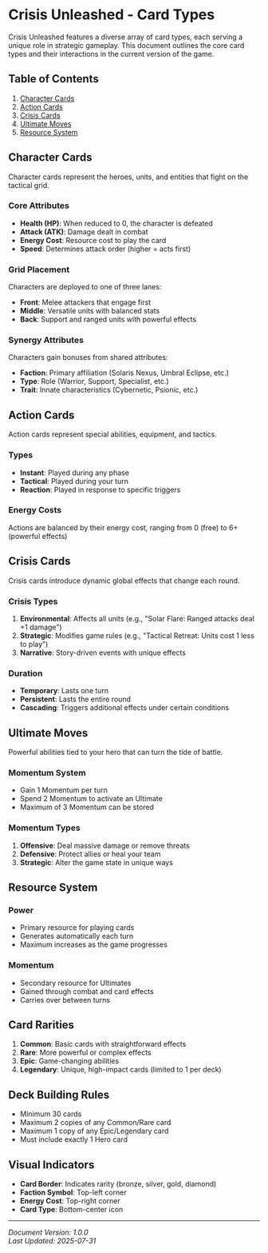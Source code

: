 # Crisis Unleashed - Card Types

Crisis Unleashed features a diverse array of card types, each serving a unique role in strategic gameplay. This document outlines the core card types and their interactions in the current version of the game.

## Table of Contents

1. [Character Cards](#character-cards)
2. [Action Cards](#action-cards)
3. [Crisis Cards](#crisis-cards)
4. [Ultimate Moves](#ultimate-moves)
5. [Resource System](#resource-system)

## Character Cards

Character cards represent the heroes, units, and entities that fight on the tactical grid.

### Core Attributes

- **Health (HP)**: When reduced to 0, the character is defeated
- **Attack (ATK)**: Damage dealt in combat
- **Energy Cost**: Resource cost to play the card
- **Speed**: Determines attack order (higher = acts first)

### Grid Placement

Characters are deployed to one of three lanes:

- **Front**: Melee attackers that engage first
- **Middle**: Versatile units with balanced stats
- **Back**: Support and ranged units with powerful effects

### Synergy Attributes

Characters gain bonuses from shared attributes:

- **Faction**: Primary affiliation (Solaris Nexus, Umbral Eclipse, etc.)
- **Type**: Role (Warrior, Support, Specialist, etc.)
- **Trait**: Innate characteristics (Cybernetic, Psionic, etc.)

## Action Cards

Action cards represent special abilities, equipment, and tactics.

### Types

- **Instant**: Played during any phase
- **Tactical**: Played during your turn
- **Reaction**: Played in response to specific triggers

### Energy Costs

Actions are balanced by their energy cost, ranging from 0 (free) to 6+ (powerful effects)

## Crisis Cards

Crisis cards introduce dynamic global effects that change each round.

### Crisis Types

1. **Environmental**: Affects all units (e.g., "Solar Flare: Ranged attacks deal +1 damage")
2. **Strategic**: Modifies game rules (e.g., "Tactical Retreat: Units cost 1 less to play")
3. **Narrative**: Story-driven events with unique effects

### Duration

- **Temporary**: Lasts one turn
- **Persistent**: Lasts the entire round
- **Cascading**: Triggers additional effects under certain conditions

## Ultimate Moves

Powerful abilities tied to your hero that can turn the tide of battle.

### Momentum System

- Gain 1 Momentum per turn
- Spend 2 Momentum to activate an Ultimate
- Maximum of 3 Momentum can be stored

### Momentum Types

1. **Offensive**: Deal massive damage or remove threats
2. **Defensive**: Protect allies or heal your team
3. **Strategic**: Alter the game state in unique ways

## Resource System

### Power

- Primary resource for playing cards
- Generates automatically each turn
- Maximum increases as the game progresses

### Momentum

- Secondary resource for Ultimates
- Gained through combat and card effects
- Carries over between turns

## Card Rarities

1. **Common**: Basic cards with straightforward effects
2. **Rare**: More powerful or complex effects
3. **Epic**: Game-changing abilities
4. **Legendary**: Unique, high-impact cards (limited to 1 per deck)

## Deck Building Rules

- Minimum 30 cards
- Maximum 2 copies of any Common/Rare card
- Maximum 1 copy of any Epic/Legendary card
- Must include exactly 1 Hero card

## Visual Indicators

- **Card Border**: Indicates rarity (bronze, silver, gold, diamond)
- **Faction Symbol**: Top-left corner
- **Energy Cost**: Top-right corner
- **Card Type**: Bottom-center icon

---
*Document Version: 1.0.0*  
*Last Updated: 2025-07-31*
